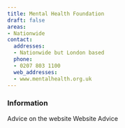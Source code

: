 ```yaml
---
title: Mental Health Foundation
draft: false
areas:
- Nationwide
contact:
  addresses:
  - Nationwide but London based
  phone:
  - 0207 803 1100
  web_addresses:
  - www.mentalhealth.org.uk
---
```


### Information
Advice on the website
Website Advice

